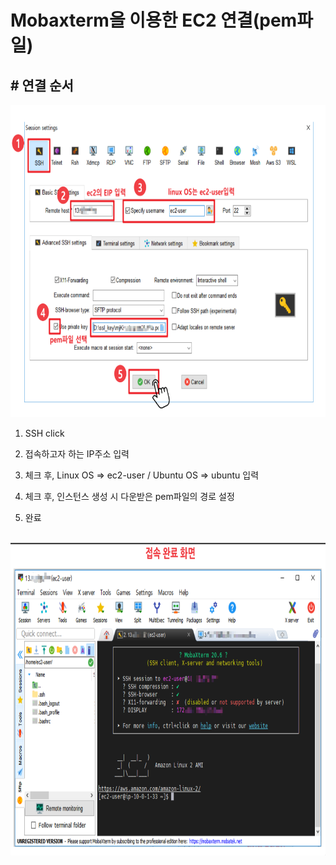 # **Mobaxterm을 이용한 EC2 연결(pem파일)**

## **# 연결 순서**

<img src="./images/스크린샷(220).png" height=500/>

1. SSH click

2. 접속하고자 하는 IP주소 입력
3. 체크 후, Linux OS ⇒ ec2-user / Ubuntu OS ⇒ ubuntu 입력
4. 체크 후, 인스턴스 생성 시 다운받은 pem파일의 경로 설정
5. 완료

<br>

<img src="./images/스크린샷(222).png" height=500/>
